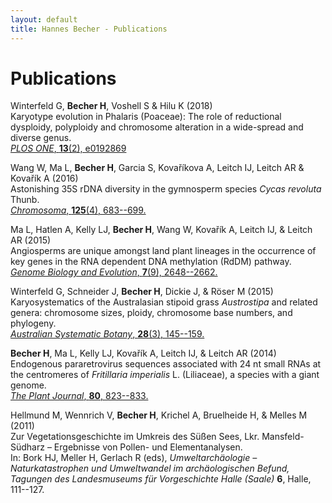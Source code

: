 ```yaml
---
layout: default
title: Hannes Becher - Publications
---
```



# Publications
Winterfeld G, **Becher H**, Voshell S & Hilu K (2018)  
Karyotype evolution in Phalaris (Poaceae): The role of reductional dysploidy, polyploidy and chromosome alteration in a wide-spread and diverse genus.  
[*PLOS ONE*, **13**(2), e0192869](http://dx.doi.org/10.1371/journal.pone.0192869)

Wang W, Ma L, **Becher H**, Garcia S, Kovaříkova A, Leitch IJ, Leitch AR & Kovařík A (2016)  
Astonishing 35S rDNA diversity in the gymnosperm species *Cycas revoluta* Thunb.  
[*Chromosoma*, **125**(4), 683--699.](http://dx.doi.org/10.1007/s00412-015-0556-3)

Ma L, Hatlen A, Kelly LJ, **Becher H**, Wang W, Kovařík A, Leitch IJ, & Leitch AR (2015)  
Angiosperms are unique amongst land plant lineages in the occurrence of key genes in the RNA dependent DNA methylation (RdDM) pathway.   
[*Genome Biology and Evolution*, **7**(9), 2648--2662.](http://dx.doi.org/10.1093/gbe/evv171) 

Winterfeld G, Schneider J, **Becher H**, Dickie J, & Röser M (2015)  
Karyosystematics of the Australasian stipoid grass *Austrostipa* and related genera: chromosome sizes, ploidy, chromosome base numbers, and phylogeny.  
[*Australian Systematic Botany*, **28**(3), 145--159.](http://dx.doi.org/10.1071/SB14029)

**Becher H**, Ma L, Kelly LJ, Kovařík A, Leitch IJ, & Leitch AR (2014)  
Endogenous pararetrovirus sequences associated with 24 nt small RNAs at the centromeres of *Fritillaria imperialis* L. (Liliaceae), a species with a giant genome.  
[*The Plant Journal*, **80**, 823--833.](http://dx.doi.org/10.1111/tpj.12673)

Hellmund M, Wennrich V, **Becher H**, Krichel A, Bruelheide H, & Melles M (2011)  
Zur Vegetationsgeschichte im Umkreis des Süßen Sees, Lkr. Mansfeld-Südharz – Ergebnisse von Pollen- und Elementanalysen.  
In: Bork HJ, Meller H, Gerlach R (eds), *Umweltarchäologie – Naturkatastrophen und Umweltwandel im archäologischen Befund, Tagungen des Landesmuseums für Vorgeschichte Halle (Saale)* **6**, Halle, 111--127.
